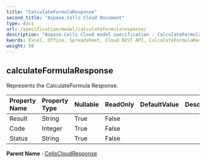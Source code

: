 ```yaml
---
title: "CalculateFormulaResponse"
second_title: "Aspose.Cells Cloud Document"
type: docs
url: /specification/model/calculateformularesponse/
description: "Aspose.Cells Cloud model specification : CalculateFormulaResponse. Effortlessly handle Excel and other spreadsheet documents with features like opening, generating, editing, splitting, merging, comparing, and converting."
kwords: Excel, Office, Spreadsheet, Cloud REST API, CalculateFormulaResponse
weight: 50
---
```


## **calculateFormulaResponse**

Represents the CalculateFormula Response. 

| Property Name | Property Type | Nullable |  ReadOnly | DefaultValue | Description | 
| :- | :- | :- |:- |  :- | :- |
| Result | String | True |  False |  |  |  
| Code | Integer | True |  False |  |  |  
| Status | String | True |  False |  |  |  

**Parent Name** : [CellsCloudResponse](/specification/model/cellscloudresponse)

